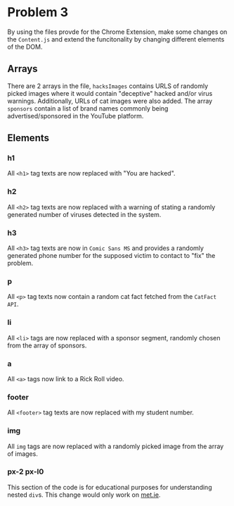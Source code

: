 # Problem 3

By using the files provde for the Chrome Extension, make some changes on the `Content.js` and extend the funcitonality by changing different elements of the DOM.

## Arrays

There are 2 arrays in the file, `hacksImages` contains URLS of randomly picked images where it would contain "deceptive" hacked and/or virus warnings. Additionally, URLs of cat images were also added. The array `sponsors` contain a list of brand names commonly being advertised/sponsored in the YouTube platform.

## Elements

### h1

All `<h1>` tag texts are now replaced with "You are hacked".

### h2

All `<h2>` tag texts are now replaced with a warning of stating a randomly generated number of viruses detected in the system.

### h3

All `<h3>` tag texts are now in `Comic Sans MS` and provides a randomly generated phone number for the supposed victim to contact to "fix" the problem.

### p

All `<p>` tag texts now contain a random cat fact fetched from the `CatFact API`.

### li

All `<li>` tags are now replaced with a sponsor segment, randomly chosen from the array of sponsors.

### a

All `<a>` tags now link to a Rick Roll video.

### footer

All `<footer>` tag texts are now replaced with my student number.

### img

All `img` tags are now replaced with a randomly picked image from the array of images.

### px-2 px-l0

This section of the code is for educational purposes for understanding nested `div`s. This change would only work on [met.ie](https://www.met.ie).
